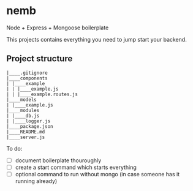 # nemb
Node + Express + Mongoose boilerplate

This projects contains everything you need to jump start your backend.

## Project structure
```
|____.gitignore
|____components
| |____example
| | |____example.js
| | |____example.routes.js
|____models
| |____example.js
|____modules
| |____db.js
| |____logger.js
|____package.json
|____README.md
|____server.js

```

To do:
- [ ] document boilerplate thouroughly
- [ ] create a start command which starts everything
- [ ] optional command to run without mongo (in case someone has it running already)
